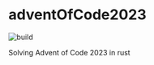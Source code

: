# adventOfCode2023

![build](https://github.com/mrafik92/adventOfCode2023/blob/master/.github/workflows/rust.yml/badge.svg?event=push)

Solving Advent of Code 2023 in rust
